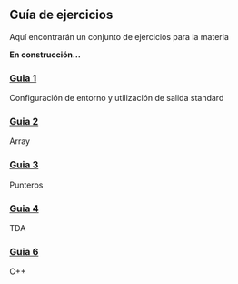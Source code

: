 ## Guía de ejercicios

Aquí encontrarán un conjunto de ejercicios para la materia

**En construcción...**

### [Guia 1][1]

Configuración de entorno y utilización de salida standard

### [Guia 2][2]

Array

### [Guia 3][2]

Punteros

### [Guia 4][4]

TDA

### [Guia 6][6]

C++

[1]: guia01/
[2]: guia02/
[3]: guia03/
[4]: guia04/
[6]: guia06/
